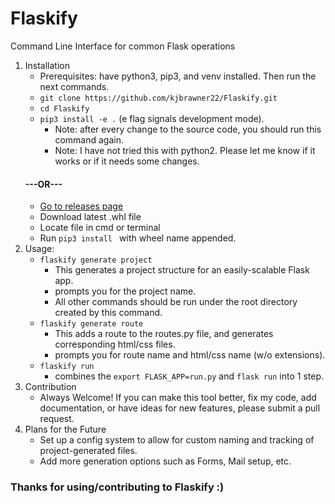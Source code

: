 # Flaskify
Command Line Interface for common Flask operations

1. Installation
	- Prerequisites: have python3, pip3, and venv installed. Then run the next commands.
	- `git clone https://github.com/kjbrawner22/Flaskify.git`
	- `cd Flaskify`
	- `pip3 install -e .` (e flag signals development mode).
		- Note: after every change to the source code, you should run this command again.
		- Note: I have not tried this with python2. Please let me know if it works or if it needs some changes.
	#### ---OR---
	- [Go to releases page](https://github.com/kjbrawner22/Flaskify/releases/tag/0.1.dev1)
	- Download latest .whl file
	- Locate file in cmd or terminal
	- Run `pip3 install ` with wheel name appended.
2. Usage:
	- `flaskify generate project`
		- This generates a project structure for an easily-scalable Flask app.
		- prompts you for the project name.
		- All other commands should be run under the root directory created by this command.
	- `flaskify generate route`
		- This adds a route to the routes.py file, and generates corresponding html/css files.
		- prompts you for route name and html/css name (w/o extensions).
	- `flaskify run`
		- combines the `export FLASK_APP=run.py` and `flask run` into 1 step.
3. Contribution
	- Always Welcome! If you can make this tool better, fix my code, add documentation, or have ideas for new features, please submit a pull request.
4. Plans for the Future
	- Set up a config system to allow for custom naming and tracking of project-generated files.
	- Add more generation options such as Forms, Mail setup, etc.

### Thanks for using/contributing to Flaskify :)
